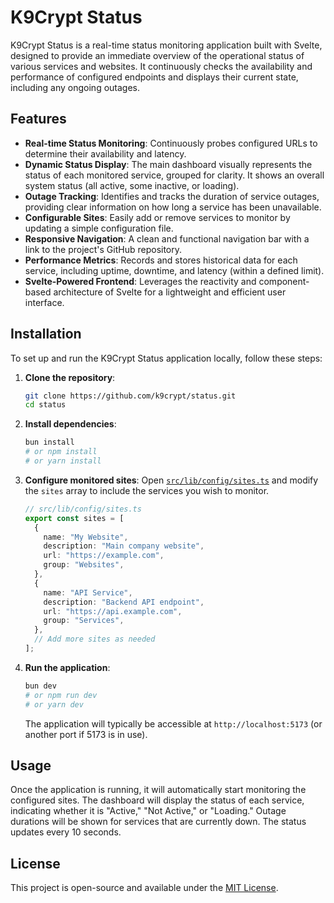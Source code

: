 # K9Crypt Status

K9Crypt Status is a real-time status monitoring application built with Svelte, designed to provide an immediate overview of the operational status of various services and websites. It continuously checks the availability and performance of configured endpoints and displays their current state, including any ongoing outages.

## Features

*   **Real-time Status Monitoring**: Continuously probes configured URLs to determine their availability and latency.
*   **Dynamic Status Display**: The main dashboard visually represents the status of each monitored service, grouped for clarity. It shows an overall system status (all active, some inactive, or loading).
*   **Outage Tracking**: Identifies and tracks the duration of service outages, providing clear information on how long a service has been unavailable.
*   **Configurable Sites**: Easily add or remove services to monitor by updating a simple configuration file.
*   **Responsive Navigation**: A clean and functional navigation bar with a link to the project's GitHub repository.
*   **Performance Metrics**: Records and stores historical data for each service, including uptime, downtime, and latency (within a defined limit).
*   **Svelte-Powered Frontend**: Leverages the reactivity and component-based architecture of Svelte for a lightweight and efficient user interface.

## Installation

To set up and run the K9Crypt Status application locally, follow these steps:

1.  **Clone the repository**:
    ```bash
    git clone https://github.com/k9crypt/status.git
    cd status
    ```

2.  **Install dependencies**:
    ```bash
    bun install
    # or npm install
    # or yarn install
    ```

3.  **Configure monitored sites**:
    Open [`src/lib/config/sites.ts`](src/lib/config/sites.ts) and modify the `sites` array to include the services you wish to monitor.

    ```typescript
    // src/lib/config/sites.ts
    export const sites = [
      {
        name: "My Website",
        description: "Main company website",
        url: "https://example.com",
        group: "Websites",
      },
      {
        name: "API Service",
        description: "Backend API endpoint",
        url: "https://api.example.com",
        group: "Services",
      },
      // Add more sites as needed
    ];
    ```

4.  **Run the application**:
    ```bash
    bun dev
    # or npm run dev
    # or yarn dev
    ```
    The application will typically be accessible at `http://localhost:5173` (or another port if 5173 is in use).

## Usage

Once the application is running, it will automatically start monitoring the configured sites. The dashboard will display the status of each service, indicating whether it is "Active," "Not Active," or "Loading." Outage durations will be shown for services that are currently down. The status updates every 10 seconds.

## License

This project is open-source and available under the [MIT License](LICENSE).